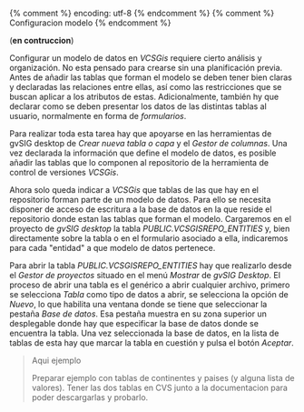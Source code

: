 {% comment %} encoding: utf-8 {% endcomment %}
{% comment %} Configuracion modelo {% endcomment %}

(**en contruccion**)
 
Configurar un modelo de datos en *VCSGis* requiere cierto análisis y organización. No esta pensado 
para crearse sin una planificación previa. Antes de añadir las tablas que forman el modelo se deben tener 
bien claras y declaradas las relaciones entre ellas, así como las restricciones que se buscan aplicar a 
los atributos de estas. Adicionalmente, también hy que declarar como se deben presentar los datos de las 
distintas tablas al usuario, normalmente en forma de *formularios*. 

Para realizar toda esta tarea hay que apoyarse en las herramientas de gvSIG desktop de *Crear nueva tabla o capa*
y el *Gestor de columnas*. Una vez declarada la información que define el modelo de datos, es posible añadir
las tablas que lo componen al repositorio de la herramienta de control de versiones *VCSGis*.

Ahora solo queda indicar a *VCSGis* que tablas de las que hay en el repositorio forman parte de un
modelo de datos. Para ello se necesita disponer de acceso de escritura a la base de datos en la
que reside el repositorio donde estan las tablas que forman el modelo. Cargaremos en el proyecto
de *gvSIG desktop* la tabla *PUBLIC.VCSGISREPO_ENTITIES* y, bien directamente sobre la tabla o en el formulario 
asociado a ella, indicaremos para cada "entidad" a que modelo de datos pertenece.

Para abrir la tabla *PUBLIC.VCSGISREPO_ENTITIES* hay que realizarlo desde el *Gestor de proyectos* situado en 
el menú *Mostrar* de *gvSIG Desktop*. El proceso de abrir una tabla es el genérico a abrir cualquier archivo, 
primero se selecciona *Tabla* como tipo de datos a abrir, se selecciona la opción de *Nuevo*, lo que habilita una 
ventana donde se tiene que seleccionar la pestaña *Base de datos*. Esa pestaña muestra en su zona superior
un desplegable donde hay que especificar la base de datos donde se encuentra la tabla. 
Una vez seleccionada la base de datos, en la lista de tablas de esta hay que marcar la tabla 
en cuestión y pulsa el botón *Aceptar*.

>
> Aqui ejemplo
> 
> Preparar ejemplo con tablas de continentes y paises (y alguna lista de valores). 
> Tener las dos tablas en CVS junto a la documentacion para poder descargarlas y probarlo.
>
